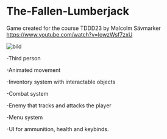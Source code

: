 # The-Fallen-Lumberjack
Game created for the course TDDD23 by Malcolm Sävmarker
https://www.youtube.com/watch?v=IowzWsf7zxU

![bild](https://user-images.githubusercontent.com/113364568/234558395-009091ef-2135-4d8e-894e-d507ad374c64.png)


-Third person

-Animated movement

-Inventory system with interactable objects

-Combat system

-Enemy that tracks and attacks the player

-Menu system

-UI for ammunition, health and keybinds.
